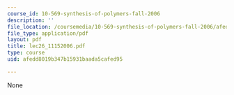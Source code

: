 ```yaml
---
course_id: 10-569-synthesis-of-polymers-fall-2006
description: ''
file_location: /coursemedia/10-569-synthesis-of-polymers-fall-2006/afedd8019b347b15931baada5cafed95_lec26_11152006.pdf
file_type: application/pdf
layout: pdf
title: lec26_11152006.pdf
type: course
uid: afedd8019b347b15931baada5cafed95

---
```

None